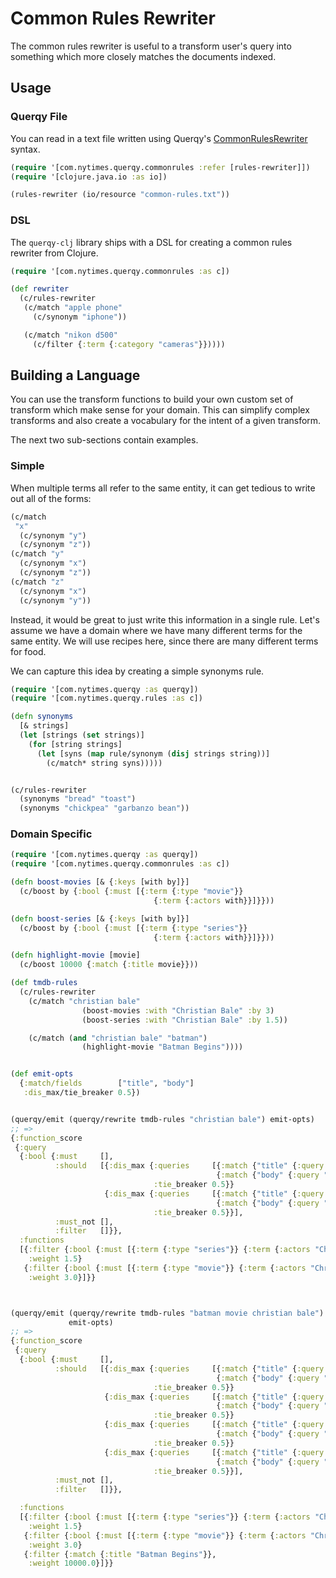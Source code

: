 # Common Rules Rewriter

The common rules rewriter is useful to a transform user's query into something
which more closely matches the documents indexed.

## Usage

### Querqy File

You can read in a text file written using Querqy's [CommonRulesRewriter][1] syntax.

```clojure
(require '[com.nytimes.querqy.commonrules :refer [rules-rewriter]])
(require '[clojure.java.io :as io])

(rules-rewriter (io/resource "common-rules.txt"))
```

### DSL

The `querqy-clj` library ships with a DSL for creating a common rules rewriter from Clojure.

```clojure
(require '[com.nytimes.querqy.commonrules :as c])

(def rewriter
  (c/rules-rewriter
   (c/match "apple phone"
     (c/synonym "iphone"))

   (c/match "nikon d500"
     (c/filter {:term {:category "cameras"}}))))
```

## Building a Language

You can use the transform functions to build your own custom set of transform
which make sense for your domain. This can simplify complex transforms and also
create a vocabulary for the intent of a given transform.

The next two sub-sections contain examples.

### Simple

When multiple terms all refer to the same entity, it can get tedious to write
out all of the forms:

```clojure
(c/match
 "x" 
  (c/synonym "y")
  (c/synonym "z"))
(c/match "y" 
  (c/synonym "x")
  (c/synonym "z"))
(c/match "z" 
  (c/synonym "x")
  (c/synonym "y"))
```

Instead, it would be great to just write this information in a single rule.
Let's assume we have a domain where we have many different terms for the same
entity. We will use recipes here, since there are many different terms for food.

We can capture this idea by creating a simple synonyms rule.

```clojure
(require '[com.nytimes.querqy :as querqy])
(require '[com.nytimes.querqy.rules :as c])

(defn synonyms
  [& strings]
  (let [strings (set strings)]
    (for [string strings]
      (let [syns (map rule/synonym (disj strings string))]
        (c/match* string syns)))))


(c/rules-rewriter
  (synonyms "bread" "toast")
  (synonyms "chickpea" "garbanzo bean"))
```

### Domain Specific

```clojure
(require '[com.nytimes.querqy :as querqy])
(require '[com.nytimes.querqy.commonrules :as c])

(defn boost-movies [& {:keys [with by]}]
  (c/boost by {:bool {:must [{:term {:type "movie"}}
                                {:term {:actors with}}]}}))

(defn boost-series [& {:keys [with by]}]
  (c/boost by {:bool {:must [{:term {:type "series"}}
                                {:term {:actors with}}]}}))

(defn highlight-movie [movie]
  (c/boost 10000 {:match {:title movie}}))

(def tmdb-rules
  (c/rules-rewriter
    (c/match "christian bale"
                (boost-movies :with "Christian Bale" :by 3)
                (boost-series :with "Christian Bale" :by 1.5))

    (c/match (and "christian bale" "batman")
                (highlight-movie "Batman Begins"))))


(def emit-opts
  {:match/fields        ["title", "body"]
   :dis_max/tie_breaker 0.5})


(querqy/emit (querqy/rewrite tmdb-rules "christian bale") emit-opts)
;; =>
{:function_score
 {:query
  {:bool {:must     [],
          :should   [{:dis_max {:queries     [{:match {"title" {:query "christian"}}}
                                              {:match {"body" {:query "christian"}}}],
                                :tie_breaker 0.5}}
                     {:dis_max {:queries     [{:match {"title" {:query "bale"}}}
                                              {:match {"body" {:query "bale"}}}],
                                :tie_breaker 0.5}}],
          :must_not [],
          :filter   []}},
  :functions
  [{:filter {:bool {:must [{:term {:type "series"}} {:term {:actors "Christian Bale"}}]}},
    :weight 1.5}
   {:filter {:bool {:must [{:term {:type "movie"}} {:term {:actors "Christian Bale"}}]}},
    :weight 3.0}]}}



(querqy/emit (querqy/rewrite tmdb-rules "batman movie christian bale")
             emit-opts)
;; =>
{:function_score
 {:query
  {:bool {:must     [],
          :should   [{:dis_max {:queries     [{:match {"title" {:query "batman"}}}
                                              {:match {"body" {:query "batman"}}}],
                                :tie_breaker 0.5}}
                     {:dis_max {:queries     [{:match {"title" {:query "movie"}}}
                                              {:match {"body" {:query "movie"}}}],
                                :tie_breaker 0.5}}
                     {:dis_max {:queries     [{:match {"title" {:query "christian"}}}
                                              {:match {"body" {:query "christian"}}}],
                                :tie_breaker 0.5}}
                     {:dis_max {:queries     [{:match {"title" {:query "bale"}}}
                                              {:match {"body" {:query "bale"}}}],
                                :tie_breaker 0.5}}],
          :must_not [],
          :filter   []}},

  :functions
  [{:filter {:bool {:must [{:term {:type "series"}} {:term {:actors "Christian Bale"}}]}},
    :weight 1.5}
   {:filter {:bool {:must [{:term {:type "movie"}} {:term {:actors "Christian Bale"}}]}},
    :weight 3.0}
   {:filter {:match {:title "Batman Begins"}},
    :weight 10000.0}]}}
```

[1]: https://querqy.org/docs/querqy/rewriters/common-rules.html#structure-of-a-rule
